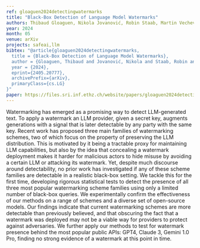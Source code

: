 ```yaml
---
ref: gloaguen2024detectingwatermarks
title: "Black-Box Detection of Language Model Watermarks"
authors: Thibaud Gloaguen, Nikola Jovanović, Robin Staab, Martin Vechev
year: 2024
month: 05
venue: arXiv
projects: safeai,llm
bibtex: "@article{gloaguen2024detectingwatermarks,
  title = {Black-Box Detection of Language Model Watermarks},
  author = {Gloaguen, Thibaud and Jovanović, Nikola and Staab, Robin and Vechev, Martin},
  year = {2024},
  eprint={2405.20777},
  archivePrefix={arXiv},
  primaryClass={cs.LG}
}"
paper: https://files.sri.inf.ethz.ch/website/papers/gloaguen2024detectingwatermarks.pdf
---
```


Watermarking has emerged as a promising way to detect LLM-generated text. To apply a watermark an LLM provider, given a secret key, augments generations with a signal that is later detectable by any party with the same key. Recent work has proposed three main families of watermarking schemes, two of which focus on the property of preserving the LLM distribution. This is motivated by it being a tractable proxy for maintaining LLM capabilities, but also by the idea that concealing a watermark deployment makes it harder for malicious actors to hide misuse by avoiding a certain LLM or attacking its watermark. Yet, despite much discourse around detectability, no prior work has investigated if any of these scheme families are detectable in a realistic black-box setting. We tackle this for the first time, developing rigorous statistical tests to detect the presence of all three most popular watermarking scheme families using only a limited number of black-box queries. We experimentally confirm the effectiveness of our methods on a range of schemes and a diverse set of open-source models. Our findings indicate that current watermarking schemes are more detectable than previously believed, and that obscuring the fact that a watermark was deployed may not be a viable way for providers to protect against adversaries. We further apply our methods to test for watermark presence behind the most popular public APIs: GPT4, Claude 3, Gemini 1.0 Pro, finding no strong evidence of a watermark at this point in time.